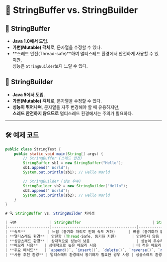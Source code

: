 # 📌 StringBuffer vs. StringBuilder

## 🔹 StringBuffer
- **Java 1.0에서 도입**.
- **가변(Mutable) 객체**로, 문자열을 수정할 수 있다.
- **스레드 안전(Thread-safe)**하여 멀티스레드 환경에서 안전하게 사용할 수 있지만,  
  성능은 `StringBuilder`보다 느릴 수 있다.

## 🔹 StringBuilder
- **Java 5에서 도입**.
- **가변(Mutable) 객체**로, 문자열을 수정할 수 있다.
- **성능이 뛰어나며**, 문자열을 자주 변경해야 할 때 유용하지만,  
  **스레드 안전하지 않으므로** 멀티스레드 환경에서는 주의가 필요하다.

---

## 🛠 예제 코드

```java
public class StringTest {
    public static void main(String[] args) {
        // StringBuffer (스레드 안전)
        StringBuffer sb1 = new StringBuffer("Hello");
        sb1.append(" World");
        System.out.println(sb1); // Hello World

        // StringBuilder (성능 우수)
        StringBuilder sb2 = new StringBuilder("Hello");
        sb2.append(" World");
        System.out.println(sb2); // Hello World
    }
}

# 🔍 StringBuffer vs. StringBuilder 차이점

| 구분               | StringBuffer                                | StringBuilder                                |
|-------------------|--------------------------------------|--------------------------------------|
| **속도**          | 느림 (동기화 처리로 인해 속도 저하)      | 빠름 (동기화가 없어서 처리 속도가 빠름) |
| **멀티스레드 환경** | 안전함 (Thread-Safe, 동기화 지원)       | 안전하지 않음 (Thread-Unsafe, 동기화 지원 X) |
| **싱글스레드 환경** | 상대적으로 성능이 낮음                     | 성능이 우수하여 빠른 실행 가능            |
| **메모리 사용**   | 상대적으로 높은 메모리 사용                | 더 적은 메모리 사용 가능                  |
| **주요 메서드**   | `append()`, `insert()`, `delete()`, `reverse()`, `replace()` | `append()`, `insert()`, `delete()`, `reverse()`, `replace()` |
| **사용 추천 환경** | 멀티스레드 환경에서 동기화가 필요한 경우 사용 | 싱글스레드 환경에서 성능이 중요한 경우 사용 |

